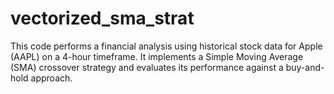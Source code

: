 # vectorized_sma_strat

This code performs a financial analysis using historical stock data for Apple (AAPL) on a 4-hour timeframe. It implements a Simple Moving Average (SMA) crossover strategy and evaluates its performance against a buy-and-hold approach.

